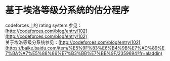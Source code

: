 # 基于埃洛等级分系统的估分程序

codeforces上的 rating system 参见： [http://codeforces.com/blog/entry/102](http://codeforces.com/blog/entry/102)  
关于埃洛等级分系统参见：[http://codeforces.com/blog/entry/102](https://baike.baidu.com/item/%E5%9F%83%E6%B4%9B%E7%AD%89%E7%BA%A7%E5%88%86%E7%B3%BB%E7%BB%9F/2359694?fr=aladdin)  

